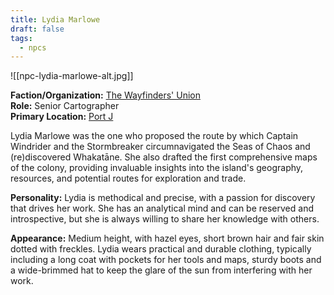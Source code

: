 ```yaml
---
title: Lydia Marlowe
draft: false
tags:
  - npcs
---
```

![[npc-lydia-marlowe-alt.jpg]]

**Faction/Organization:** [The Wayfinders' Union](the-wayfinders-union.md)<br>
**Role:** Senior Cartographer<br>
**Primary Location:** [Port J](port-j)

Lydia Marlowe was the one who proposed the route by which Captain Windrider and the Stormbreaker circumnavigated the Seas of Chaos and (re)discovered Whakatāne. She also drafted the first comprehensive maps of the colony, providing invaluable insights into the island's geography, resources, and potential routes for exploration and trade.

**Personality:** Lydia is methodical and precise, with a passion for discovery that drives her work. She has an analytical mind and can be reserved and introspective, but she is always willing to share her knowledge with others.

**Appearance:** Medium height, with hazel eyes, short brown hair and fair skin dotted with freckles. Lydia wears practical and durable clothing, typically including a long coat with pockets for her tools and maps, sturdy boots and a wide-brimmed hat to keep the glare of the sun from interfering with her work.